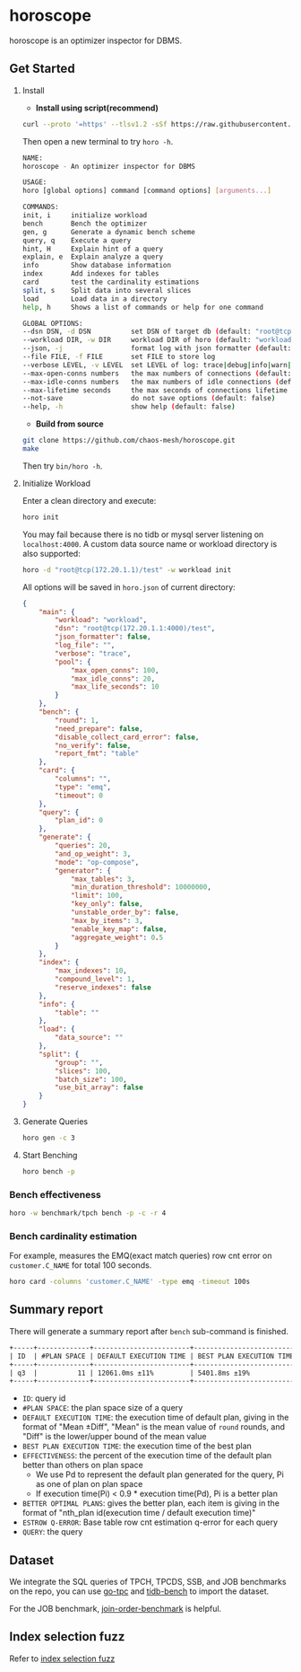 # horoscope

horoscope is an optimizer inspector for DBMS.

## Get Started

1. Install

    - **Install using script(recommend)**

    ```sh
    curl --proto '=https' --tlsv1.2 -sSf https://raw.githubusercontent.com/chaos-mesh/horoscope/master/install.sh | sh
    ```

    Then open a new terminal to try `horo -h`.

    ```sh
    NAME:
    horoscope - An optimizer inspector for DBMS

    USAGE:
    horo [global options] command [command options] [arguments...]

    COMMANDS:
    init, i     initialize workload
    bench       Bench the optimizer
    gen, g      Generate a dynamic bench scheme
    query, q    Execute a query
    hint, H     Explain hint of a query
    explain, e  Explain analyze a query
    info        Show database information
    index       Add indexes for tables
    card        test the cardinality estimations
    split, s    Split data into several slices
    load        Load data in a directory
    help, h     Shows a list of commands or help for one command

    GLOBAL OPTIONS:
    --dsn DSN, -d DSN          set DSN of target db (default: "root@tcp(localhost:4000)/test")
    --workload DIR, -w DIR     workload DIR of horo (default: "workload")
    --json, -j                 format log with json formatter (default: false)
    --file FILE, -f FILE       set FILE to store log
    --verbose LEVEL, -v LEVEL  set LEVEL of log: trace|debug|info|warn|error|fatal|panic (default: "info")
    --max-open-conns numbers   the max numbers of connections (default: 100)
    --max-idle-conns numbers   the max numbers of idle connections (default: 20)
    --max-lifetime seconds     the max seconds of connections lifetime (default: 10)
    --not-save                 do not save options (default: false)
    --help, -h                 show help (default: false)
    ```

    - **Build from source**
    
    ```sh
    git clone https://github.com/chaos-mesh/horoscope.git
    make
    ```

    Then try `bin/horo -h`.

2. Initialize Workload

    Enter a clean directory and execute:
    ```sh
    horo init
    ```

    You may fail because there is no tidb or mysql server listening on `localhost:4000`.
    A custom data source name or workload directory is also supported:

    ```sh
    horo -d "root@tcp(172.20.1.1)/test" -w workload init
    ```

    All options will be saved in `horo.json` of current directory:

    ```json
    {
        "main": {
            "workload": "workload",
            "dsn": "root@tcp(172.20.1.1:4000)/test",
            "json_formatter": false,
            "log_file": "",
            "verbose": "trace",
            "pool": {
                "max_open_conns": 100,
                "max_idle_conns": 20,
                "max_life_seconds": 10
            }
        },
        "bench": {
            "round": 1,
            "need_prepare": false,
            "disable_collect_card_error": false,
            "no_verify": false,
            "report_fmt": "table"
        },
        "card": {
            "columns": "",
            "type": "emq",
            "timeout": 0
        },
        "query": {
            "plan_id": 0
        },
        "generate": {
            "queries": 20,
            "and_op_weight": 3,
            "mode": "op-compose",
            "generator": {
                "max_tables": 3,
                "min_duration_threshold": 10000000,
                "limit": 100,
                "key_only": false,
                "unstable_order_by": false,
                "max_by_items": 3,
                "enable_key_map": false,
                "aggregate_weight": 0.5
            }
        },
        "index": {
            "max_indexes": 10,
            "compound_level": 1,
            "reserve_indexes": false
        },
        "info": {
            "table": ""
        },
        "load": {
            "data_source": ""
        },
        "split": {
            "group": "",
            "slices": 100,
            "batch_size": 100,
            "use_bit_array": false
        }
    }
    ```

3. Generate Queries

    ```sh
    horo gen -c 3
    ```

4. Start Benching

    ```sh
    horo bench -p
    ```

### Bench effectiveness

```sh
horo -w benchmark/tpch bench -p -c -r 4 
```

### Bench cardinality estimation

For example, measures the EMQ(exact match queries) row cnt error on `customer.C_NAME` for total 100 seconds.

```sh
horo card -columns 'customer.C_NAME' -type emq -timeout 100s
```

## Summary report

There will generate a summary report after `bench` sub-command is finished.

```txt
+-----+-------------+------------------------+--------------------------+---------------+---------------------------------+--------------------------------------------------------------------+------------------------------------------------------------------------------------------------------------------------------------------------------------------------------------------------------------------------------------------------------------------------------------------------------------------------------------------------------------------------------+
| ID  | #PLAN SPACE | DEFAULT EXECUTION TIME | BEST PLAN EXECUTION TIME | EFFECTIVENESS | BETTER OPTIMAL PLANS            | ESTROW Q-ERROR                                                     | QUERY                                                                                                                                                                                                                                                                                                                                                                        |
+-----+-------------+------------------------+--------------------------+---------------+---------------------------------+--------------------------------------------------------------------+------------------------------------------------------------------------------------------------------------------------------------------------------------------------------------------------------------------------------------------------------------------------------------------------------------------------------------------------------------------------------+
| q3  |          11 | 12061.0ms ±11%         | 5401.8ms ±19%            | 72.7%         | #6(44.8%),#10(66.4%),#11(47.3%) | count:3, median:1.0, 90th:7173270.0, 95th:7173270.0, max:7173270.0 | SELECT l_orderkey,sum(l_extendedprice*(1-l_discount)) AS revenue,o_orderdate,o_shippriority FROM ((customer) JOIN orders) JOIN lineitem WHERE c_mktsegment="AUTOMOBILE" AND c_custkey=o_custkey AND l_orderkey=o_orderkey AND o_orderdate<"1995-03-13" AND l_shipdate>"1995-03-13" GROUP BY l_orderkey,o_orderdate,o_shippriority ORDER BY revenue DESC,o_orderdate LIMIT 10 |
+-----+-------------+------------------------+--------------------------+---------------+---------------------------------+--------------------------------------------------------------------+------------------------------------------------------------------------------------------------------------------------------------------------------------------------------------------------------------------------------------------------------------------------------------------------------------------------------------------------------------------------------+
```

* `ID`: query id
* `#PLAN SPACE`: the plan space size of a query
* `DEFAULT EXECUTION TIME`: the execution time of default plan, giving in the format of "Mean ±Diff", "Mean" is the mean value of `round` rounds, and "Diff" is the lower/upper bound of the mean value
* `BEST PLAN EXECUTION TIME`: the execution time of the best plan
* `EFFECTIVENESS`: the percent of the execution time of the default plan better than others on plan space
    * We use Pd to represent the default plan generated for the query, Pi as one of plan on plan space
    * If execution time(Pi) < 0.9 * execution time(Pd), Pi is a better plan
* `BETTER OPTIMAL PLANS`: gives the better plan, each item is giving in the format of "nth_plan id(execution time / default execution time)"
* `ESTROW Q-ERROR`: Base table row cnt estimation q-error for each query
* `QUERY`: the query

## Dataset

We integrate the SQL queries of TPCH, TPCDS, SSB, and JOB benchmarks on the repo, you can use [go-tpc](https://github.com/pingcap/go-tpc) and [tidb-bench](https://github.com/pingcap/tidb-bench) to import the dataset.

For the JOB benchmark, [join-order-benchmark](https://github.com/gregrahn/join-order-benchmark) is helpful.

## Index selection fuzz

Refer to [index selection fuzz](doc/index_selection.md)
